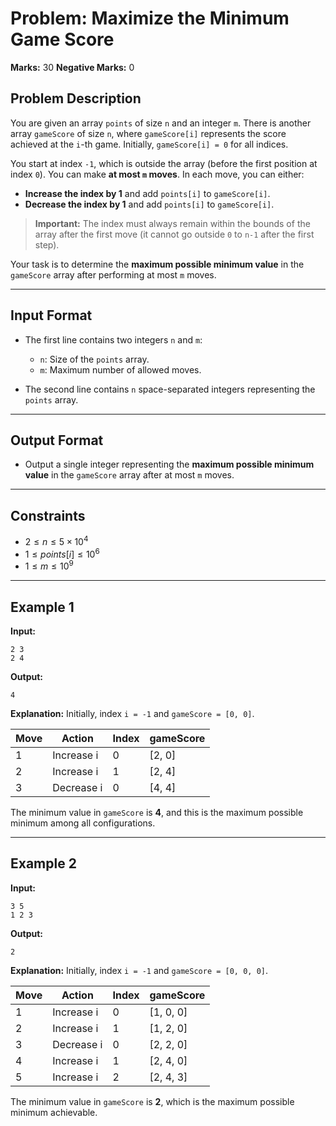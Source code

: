 
# Problem: Maximize the Minimum Game Score

**Marks:** 30
**Negative Marks:** 0

## Problem Description

You are given an array `points` of size `n` and an integer `m`. There is another array `gameScore` of size `n`, where `gameScore[i]` represents the score achieved at the `i`-th game. Initially, `gameScore[i] = 0` for all indices.

You start at index `-1`, which is outside the array (before the first position at index `0`). You can make **at most `m` moves**. In each move, you can either:

* **Increase the index by 1** and add `points[i]` to `gameScore[i]`.
* **Decrease the index by 1** and add `points[i]` to `gameScore[i]`.

> **Important:** The index must always remain within the bounds of the array after the first move (it cannot go outside `0` to `n-1` after the first step).

Your task is to determine the **maximum possible minimum value** in the `gameScore` array after performing at most `m` moves.

---

## Input Format

* The first line contains two integers `n` and `m`:

  * `n`: Size of the `points` array.
  * `m`: Maximum number of allowed moves.
* The second line contains `n` space-separated integers representing the `points` array.

---

## Output Format

* Output a single integer representing the **maximum possible minimum value** in the `gameScore` array after at most `m` moves.

---

## Constraints

* $2 \leq n \leq 5 \times 10^4$
* $1 \leq points[i] \leq 10^6$
* $1 \leq m \leq 10^9$

---

## Example 1

**Input:**

```
2 3
2 4
```

**Output:**

```
4
```

**Explanation:**
Initially, index `i = -1` and `gameScore = [0, 0]`.

| Move | Action     | Index | gameScore |
| ---- | ---------- | ----- | --------- |
| 1    | Increase i | 0     | \[2, 0]   |
| 2    | Increase i | 1     | \[2, 4]   |
| 3    | Decrease i | 0     | \[4, 4]   |

The minimum value in `gameScore` is **4**, and this is the maximum possible minimum among all configurations.

---

## Example 2

**Input:**

```
3 5
1 2 3
```

**Output:**

```
2
```

**Explanation:**
Initially, index `i = -1` and `gameScore = [0, 0, 0]`.

| Move | Action     | Index | gameScore  |
| ---- | ---------- | ----- | ---------- |
| 1    | Increase i | 0     | \[1, 0, 0] |
| 2    | Increase i | 1     | \[1, 2, 0] |
| 3    | Decrease i | 0     | \[2, 2, 0] |
| 4    | Increase i | 1     | \[2, 4, 0] |
| 5    | Increase i | 2     | \[2, 4, 3] |

The minimum value in `gameScore` is **2**, which is the maximum possible minimum achievable.


